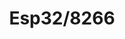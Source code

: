---
guid: 2013
title: "Esp32/8266"
tag: product-protocoles
published: true
permalink: fr/categorie-produit/protocoles/:name
description: " ESP32 est une série de microcontrôleurs de type système sur une puce (SoC) d'Espressif Systems, basé sur l'architecture Xtensa LX6 de Tensilica (en), intégrant la gestion du Wi-Fi et du Bluetooth (jusqu'à LE 5.0 et 5.11) en mode double, et un DSP. C'est une évolution d'ESP8266 qui est un circuit intégré à microcontrôleur avec connexion Wi-Fi développé par le fabricant chinois Espressif1 .

En août 2014, les passionnés d’électronique commencent à s’intéresser à la version ESP-01 de ce circuit intégré produite par une entreprise tierce, AI-Thinker. Celui-ci, de taille réduite, permet de connecter un microcontrôleur à un réseau Wi-Fi et d’établir des connexions TCP/IP avec des commandes Hayes. La traduction progressive de la documentation (à l'origine uniquement en chinois) motivée par le bas prix du circuit a permis le développement d'une communauté de développeurs et de passionnés de l'ESP82662.

Fin octobre 2014, Espressif propose un kit de développement logiciel (SDK) permettant de programmer le circuit sans recourir à l’utilisation d’un microcontrôleur additionnel. Depuis, Espressif a sorti quantité de nouvelles versions du SDK et ce sous deux variantes : une basée sur FreeRTOS3 et une autre basée sur les fonctions de rappel (callbacks).

Fuzix OS, un Unix très léger développé par Alan Cox, fonctionne sur cette plateforme, porté par Hjalfi4.

En novembre 2020, Espressif annonce, la sortie du ESP32-C3, WiFi & BLE, un processeur dans la lignée de l'ESP32, mais compatible broche à broche avec l'ESP8266, et utilisant l'architecture RISC-V 32 bits5."
---